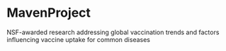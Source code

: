 # MavenProject
NSF-awarded research addressing global vaccination trends and factors influencing vaccine uptake for common diseases
